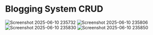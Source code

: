 # Blogging System CRUD
![Screenshot 2025-06-10 235732](https://github.com/user-attachments/assets/1e57ed15-cb28-485b-9cd5-935c4fd6d0f1)
![Screenshot 2025-06-10 235806](https://github.com/user-attachments/assets/a71f8a62-a9ad-4067-82dc-4a445e2787e2)
![Screenshot 2025-06-10 235830](https://github.com/user-attachments/assets/7f716d12-296b-4cf4-a1c9-74a7c1126f00)
![Screenshot 2025-06-10 235850](https://github.com/user-attachments/assets/3dd9c028-cd79-4c8f-819d-fb182634447e)
